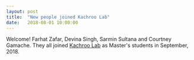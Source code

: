 ```yaml
---
layout: post
title:  "New people joined Kachroo Lab"
date:   2018-08-01 10:00:00
---
```

Welcome! Farhat Zafar, Devina Singh, Sarmin Sultana and Courtney Gamache. They all joined [Kachroo Lab](http://www.kachroolab.org/people/) as Master's students in September, 2018.  

